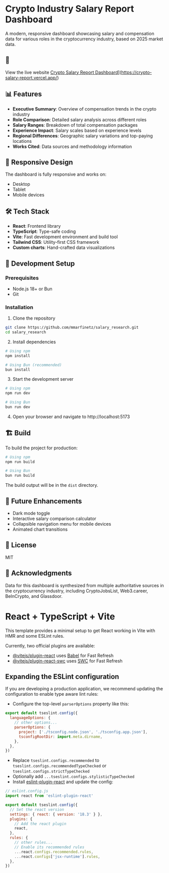 # Crypto Industry Salary Report Dashboard

A modern, responsive dashboard showcasing salary and compensation data for various roles in the cryptocurrency industry, based on 2025 market data.

## 🚀 

View the live website [Crypto Salary Report Dashboard](https://same-9hh93wyvoc8-latest.netlify.app/)](https://crypto-salary-report.vercel.app/)

## 📊 Features

- **Executive Summary**: Overview of compensation trends in the crypto industry
- **Role Comparison**: Detailed salary analysis across different roles
- **Salary Ranges**: Breakdown of total compensation packages
- **Experience Impact**: Salary scales based on experience levels
- **Regional Differences**: Geographic salary variations and top-paying locations
- **Works Cited**: Data sources and methodology information

## 📱 Responsive Design

The dashboard is fully responsive and works on:
- Desktop
- Tablet
- Mobile devices

## 🛠️ Tech Stack

- **React**: Frontend library
- **TypeScript**: Type-safe coding
- **Vite**: Fast development environment and build tool
- **Tailwind CSS**: Utility-first CSS framework
- **Custom charts**: Hand-crafted data visualizations

## 🔧 Development Setup

### Prerequisites

- Node.js 18+ or Bun
- Git

### Installation

1. Clone the repository
```bash
git clone https://github.com/mmarfinetz/salary_research.git
cd salary_research
```

2. Install dependencies
```bash
# Using npm
npm install

# Using Bun (recommended)
bun install
```

3. Start the development server
```bash
# Using npm
npm run dev

# Using Bun
bun run dev
```

4. Open your browser and navigate to http://localhost:5173

## 🏗️ Build

To build the project for production:

```bash
# Using npm
npm run build

# Using Bun
bun run build
```

The build output will be in the `dist` directory.

## 🧪 Future Enhancements

- Dark mode toggle
- Interactive salary comparison calculator
- Collapsible navigation menu for mobile devices
- Animated chart transitions

## 📄 License

MIT

## 🙏 Acknowledgments

Data for this dashboard is synthesized from multiple authoritative sources in the cryptocurrency industry, including CryptoJobsList, Web3.career, BeInCrypto, and Glassdoor.

# React + TypeScript + Vite

This template provides a minimal setup to get React working in Vite with HMR and some ESLint rules.

Currently, two official plugins are available:

- [@vitejs/plugin-react](https://github.com/vitejs/vite-plugin-react/blob/main/packages/plugin-react/README.md) uses [Babel](https://babeljs.io/) for Fast Refresh
- [@vitejs/plugin-react-swc](https://github.com/vitejs/vite-plugin-react-swc) uses [SWC](https://swc.rs/) for Fast Refresh

## Expanding the ESLint configuration

If you are developing a production application, we recommend updating the configuration to enable type aware lint rules:

- Configure the top-level `parserOptions` property like this:

```js
export default tseslint.config({
  languageOptions: {
    // other options...
    parserOptions: {
      project: ['./tsconfig.node.json', './tsconfig.app.json'],
      tsconfigRootDir: import.meta.dirname,
    },
  },
})
```

- Replace `tseslint.configs.recommended` to `tseslint.configs.recommendedTypeChecked` or `tseslint.configs.strictTypeChecked`
- Optionally add `...tseslint.configs.stylisticTypeChecked`
- Install [eslint-plugin-react](https://github.com/jsx-eslint/eslint-plugin-react) and update the config:

```js
// eslint.config.js
import react from 'eslint-plugin-react'

export default tseslint.config({
  // Set the react version
  settings: { react: { version: '18.3' } },
  plugins: {
    // Add the react plugin
    react,
  },
  rules: {
    // other rules...
    // Enable its recommended rules
    ...react.configs.recommended.rules,
    ...react.configs['jsx-runtime'].rules,
  },
})
```
